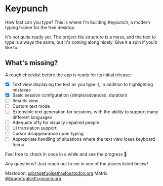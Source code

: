 # Keypunch

How fast can you type? This is where I'm building Keypunch, a modern typing trainer for the free desktop.

It's not quite ready yet. The project file structure is a mess, and the text to type is always the same, but it's coming along nicely. Give it a spin if you'd like to.

## What's missing?

A rough checklist before the app is ready for its initial release:

- [x] Text view displaying the text as you type it, in addition to highlighting mistakes
- [x] Basic session configuration (simple/advanced, duration)
- [ ] Results view
- [ ] Custom text mode
- [ ] Extensible text generation for sessions, with the ability to support many different languages
- [ ] Adequate a11y for visually impaired people
- [ ] UI translation support
- [ ] Cursor disappearance upon typing
- [ ] Appropriate handling of situations where the text view loses keyboard focus

Feel free to check in once in a while and see the progress 🙂

Any questions? Just reach out to me in one of the places listed below!

Mastodon: [@bragefuglseth@fosstodon.org](https://fosstodon.org/@bragefuglseth)
Matrix: [@bragefuglseth:gnome.org](https://matrix.to/#/@bragefuglseth:gnome.org)
